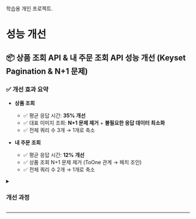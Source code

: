 학습용 개인 프로젝트.



# 성능 개선

## 📦 상품 조회 API & 내 주문 조회 API 성능 개선 (Keyset Pagination & N+1 문제) 

### ✅ 개선 효과 요약

- **상품 조회**
  * ✅ 평균 응답 시간: **35% 개선**
  * ✅ 대표 이미지 조회: **N+1 문제 제거** + **불필요한 응답 데이터 최소화**
  * ✅ 전체 쿼리 수 3개 → 1개로 축소

- **내 주문 조회**
  * ✅ 평균 응답 시간: **12% 개선**
  * ✅ 상품 조회 N+1 문제 제거 (ToOne 관계 → 페치 조인)
  * ✅ 전체 쿼리 수 2개 → 1개로 축소

<details>
  <summary><h3>개선 과정</h3></summary>
    
  ## 📍 개선 목적
  
  기존의 상품 조회와 내 주문 조회 API는 페이지 수가 증가할수록 응답 속도 저하와 부하가 발생했고, 이미지 조회 방식과 상품 조회 방식에서도 불필요한 N+1 쿼리 문제로 인해 성능이 저하되고 있었습니다. 
  
  이를 해결하기 위해 **Keyset Pagination 도입**, **이미지 조회 방식 개선**, **페치 조인**을 통해 성능을 향상시켰습니다.
  
  ---
  
  ## 🔍 기존 문제점 분석
  
  ### 1. Offset Pagination 기반 조회 방식
  
  * `Pageable`을 이용한 `offset/limit` 기반 페이징.
  * 데이터가 많아질수록 오프셋 이후의 레코드를 **스캔해야 하므로** 시간이 기하급수적으로 증가.
  * 두 번의 쿼리 수행 (실제 데이터 조회 + count 쿼리) → 요청당 DB 부하 2배.
  
  ### 2. 대표 이미지 조회의 N+1 문제
  
  * 각 상품마다 별도의 `product_images` 테이블 쿼리 수행.
  * 조회된 상품 수가 많을수록 네트워크와 DB I/O 낭비 발생.
  * 프론트에서 모든 이미지 중 첫 이미지만 보여줌 → 불필요한 데이터 송수신.

  ### 3. 상품 정보 조회 시 N+1 문제
  
  * 주문 리스트에서 상품 정보를 DTO 변환 과정에서 별도로 조회 (`getProduct()`).
  * 상품:주문 = N:1 관계 → **ToOne 관계에서는 페치 조인 적용 가능**.
  * 결과적으로 조회 수만큼 쿼리 발생 → 전체 성능 저하.
  
 **기존 SQL 로그**
    
  ```sql
    -- 상품 조회
    select * from product where ... order by created_date desc limit ?, ?;
    
    -- Count 쿼리
    select count(distinct product_id) from product where ...;
    
    -- N+1 이미지 조회
    select * from product_images where product_id in (...);
  ```

  ```sql
    -- 주문 조회
    select * from orders where ... order by created_date desc limit ?, ?;
    
    -- N+1 상품 조회
    select * from product where orders_id in (...);
  ```
  
  ---
  
  ## 🔧 개선 작업 요약
  
  | 개선 항목          | 조치 내용                                                       |
  | -------------- | ----------------------------------------------------------- |
  | **페이징 전략**     | `Offset Pagination → Keyset Pagination`으로 전환                |
  | **쿼리 최적화**     | count 쿼리 제거, 단일 쿼리로 조회 수행                                   |
  | **이미지 조회 방식**  | `product_images` 테이블 조회 제거, `Product` 엔티티에 대표 이미지 URL 필드 추가 |
  | **데이터 전송량 감소** | 필요한 필드만 선택적으로 조회하여 응답 페이로드 축소                               |
  | **주문 조회 N+1 문제**  | 주문 → 상품 관계는 ToOne이므로 **Fetch Join**을 적용하여 단일 쿼리로 최적화 |
  
  ---
  
  ## 📊 성능 비교

  ### 상품 조회
  
  | 항목                   | 개선 전       | 개선 후       | 변화율           |
  | -------------------- | ---------- | ---------- | ------------------------- |
  | **총 요청 수**           | 100건         | 100건         | 동일            |
  | **평균 응답 시간**         | 3,494ms    | 2,263ms    | ⬇️ **35.2% 감소**  |
  | **최소 응답 시간**         | 63ms       | 28ms       | ⬇️ 55.6% 감소      |
  | **최대 응답 시간**         | 10,078ms   | 6,633ms    | ⬇️ 34.2% 감소      |
  | **표준편차**             | 2,002ms    | 1,467ms    | ⬇️ 26.7% 감소         |
  | **처리량 (Throughput)** | 8.63 req/s | 7.85 req/s | ⬇️ 소폭 감소           |
  | **오류율**              | 0.0%       | 0.0%       | ✅ 동일                |
  | **평균 수신 바이트**        | 15.73 KB   | 14.11 KB   | ⬇️ 10.3% 감소      |
  | **평균 전송 바이트**        | 1.37 KB    | 1.25 KB    | ⬇️ 8.8% 감소       |

  ### 내 주문 조회

  | 항목                   | 개선 전         | 개선 후         | 변화율             |
  | -------------------- | ---------- | ------------ | --------------- |
  | **총 요청 수**           | 100건       | 100건         | 동일              |
  | **평균 응답 시간**         | 2,015ms    | 1,774ms      | ⬇️ **12.0% 감소** |
  | **최소 응답 시간**         | 50ms       | 22ms         | ⬇️ 56.0% 감소     |
  | **최대 응답 시간**         | 9,194ms    | 7,302ms      | ⬇️ 20.6% 감소     |
  | **표준편차**             | 1,890ms    | 1,523ms    | ⬇️ 19.3% 감소     |
  | **처리량 (Throughput)** | 8.82 req/s | 8.29 req/s | 소폭 감소           |
  | **오류율**              | 0.0%       | 0.0%         | ✅ 동일            |
  | **평균 수신 바이트**        | 8.25 KB    | 6.96 KB      | ⬇️ 15.6% 감소     |
  | **평균 전송 바이트**        | 2.87 KB    | 2.69 KB      | ⬇️ 6.3% 감소      |

</details>

---


